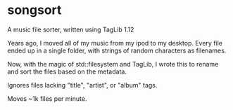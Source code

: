 # songsort

A music file sorter, written using TagLib 1.12

Years ago, I moved all of my music from my ipod to my desktop. Every file ended up in a single folder, with strings of random characters as filenames.

Now, with the magic of std::filesystem and TagLib, I wrote this to rename and sort the files based on the metadata.

Ignores files lacking "title", "artist", or "album" tags.

Moves ~1k files per minute.
